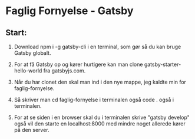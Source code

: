 <h1>Faglig Fornyelse - Gatsby</h1>

<h2>Start:</h2>

1. Download npm i -g gatsby-cli i en terminal, som gør så du kan bruge Gatsby globalt.

2. For at få Gatsby op og kører hurtigere kan man clone gatsby-starter-hello-world fra gatsbyjs.com.

4. Når du har clonet den skal man ind i den nye mappe, jeg kaldte min for faglig-fornyelse.

5. Så skriver man cd faglig-fornyelse i terminalen også code . også i terminalen.

6. For at se siden i en browser skal du i terminalen skrive "gatsby develop" også vil den starte en localhost:8000 med mindre noget allerede kører på den server.



